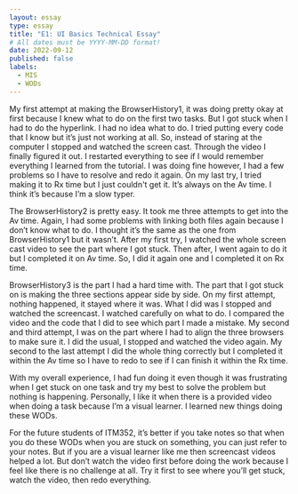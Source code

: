 ```yaml
---
layout: essay
type: essay
title: "E1: UI Basics Technical Essay"
# All dates must be YYYY-MM-DD format!
date: 2022-09-12
published: false
labels:
  - MIS
  - WODs
---
```

My first attempt at making the BrowserHistory1, it was doing pretty okay at first because I knew what to do on the first two tasks. But I got stuck when I had to do the hyperlink. I had no idea what to do. I tried putting every code that I know but it’s just not working at all. So, instead of staring at the computer I stopped and watched the screen cast. Through the video I finally figured it out. I restarted everything to see if I would remember everything I learned from the tutorial. I was doing fine however, I had a few problems so I have to resolve and redo it again. On my last try, I tried making it to Rx time but I just couldn't get it. It’s always on the Av time. I think it’s because I’m a slow typer. 

The BrowserHistory2 is pretty easy. It took me three attempts to get into the Av time. Again, I had some problems with linking both files again because I don’t know what to do. I thought it’s the same as the one from BrowserHistory1 but it wasn’t. After my first try, I watched the whole screen cast video to see the part where I got stuck. Then after, I went again to do it but I completed it on Av time. So, I did it again one and I completed it on Rx time. 

BrowserHistory3 is the part I had a hard time with. The part that I got stuck on is making the  three sections appear side by side. On my first attempt, nothing happened, it stayed where it was. What I did was I stopped and watched the screencast. I watched carefully on what to do. I compared the video and the code that I did to see which part I made a mistake. My second and third attempt, I was on the part where I had to align the three browsers to make sure it. I did the usual, I stopped and watched the video again. My second to the last attempt I did the whole thing correctly but I completed it within the Av time so I have to redo to see if I can finish it within the Rx time.

With my overall experience, I had fun doing it even though it was frustrating when I get stuck on one task and try my best to solve the problem but nothing is happening. Personally, I like it when there is a provided video when doing a task because I’m a visual learner. I learned new things doing these WODs. 

For the future students of ITM352, it’s better if you take notes so that when you do these WODs when you are stuck on something, you can just refer to your notes. But if you are a visual learner like me then screencast videos helped a lot. But don’t watch the video first before doing the work because I feel like there is no challenge at all. Try it first to see where you’ll get stuck, watch the video, then redo everything. 
